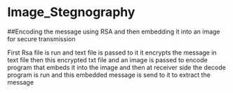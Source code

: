 # Image_Stegnography

##Encoding the message using RSA and then embedding it into an image for secure transmission

First Rsa file is run and text file is passed to it it encrypts the message in text file then this encrypted txt file and an image is passed to encode program that embeds it into the image and then at receiver side the decode program is run and this embedded message is send to it to extract the message
